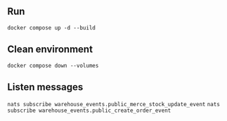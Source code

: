## Run

`docker compose up -d --build`

## Clean environment

`docker compose down --volumes`

## Listen messages

`nats subscribe warehouse_events.public_merce_stock_update_event`
`nats subscribe warehouse_events.public_create_order_event`
